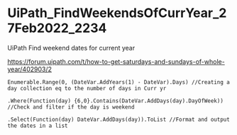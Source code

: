 # UiPath_FindWeekendsOfCurrYear_27Feb2022_2234

UiPath Find weekend dates for current year

https://forum.uipath.com/t/how-to-get-saturdays-and-sundays-of-whole-year/402903/2

```
Enumerable.Range(0, (DateVar.AddYears(1) - DateVar).Days) //Creating a day collection eq to the number of days in Curr yr

.Where(Function(day) {6,0}.Contains(DateVar.AddDays(day).DayOfWeek)) //Check and filter if the day is weekend

.Select(Function(day) DateVar.AddDays(day)).ToList //Format and output the dates in a list
```

[^1]: Ref - https://docs.microsoft.com/en-us/dotnet/api/system.dayofweek?view=net-6.0 
